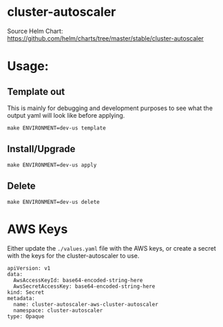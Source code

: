 cluster-autoscaler
===================

Source Helm Chart: https://github.com/helm/charts/tree/master/stable/cluster-autoscaler

# Usage:

## Template out
This is mainly for debugging and development purposes to see what the output yaml
will look like before applying.

```
make ENVIRONMENT=dev-us template
```

## Install/Upgrade

```
make ENVIRONMENT=dev-us apply
```

## Delete

```
make ENVIRONMENT=dev-us delete
```

# AWS Keys

Either update the `./values.yaml` file with the AWS keys, or create a secret with
the keys for the cluster-autoscaler to use.

```
apiVersion: v1
data:
  AwsAccessKeyId: base64-encoded-string-here
  AwsSecretAccessKey: base64-encoded-string-here
kind: Secret
metadata:
  name: cluster-autoscaler-aws-cluster-autoscaler
  namespace: cluster-autoscaler
type: Opaque
```
